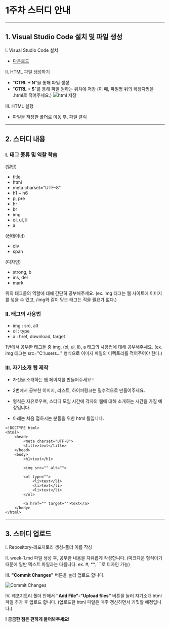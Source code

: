 # 1주차 스터디 안내
---

## 1. Visual Studio Code 설치 및 파일 생성


I. Visual Studio Code 설치
- [다운로드](https://code.visualstudio.com/download)

II. HTML 파일 생성하기
- "**CTRL + N**"을 통해 파일 생성
- "**CTRL + S**"를 통해 파일 원하는 위치에 저장 (이 때, 파일명 뒤의 확장자명을 .html로 적어주세요.)
![html 저장](https://github.com/user-attachments/assets/723197f7-9fc8-4b81-a093-2148ae0a8123)


III. HTML 실행
- 파일을 저장한 폴더로 이동 후, 파일 클릭

---

## 2. 스터디 내용

### **I. 태그 종류 및 역할 학습**

(일반)
- title
- html
- meta charset="UTF-8"
- h1 ~ h6
- p, pre
- hr
- br
- img
- ol, ul, li
- a

(컨테이너)
- div
- span

(디자인)
- strong, b
- ins, del
- mark

위의 태그들의 역할에 대해 간단히 공부해주세요.
(ex. img 태그는 웹 사이트에 이미지를 넣을 수 있고, /img와 같이 닫는 태그는 적을 필요가 없다.)



### **II. 태그의 사용법**

- img : src, alt
- ol : type
- a : href, download, target

1번에서 공부한 태그들 중 img, (ol, ul, li), a 태그의 사용법에 대해 공부해주세요.
(ex. img 태그는 src="C:\users\..." 형식으로 이미지 파일의 디렉토리를 적어주어야 한다.)


### **III. 자기소개 웹 제작**

- 자신을 소개하는 웹 페이지를 만들어주세요 !
- 2번에서 공부한 이미지, 리스트, 하이퍼링크는 필수적으로 만들어주세요.
- 형식은 자유로우며, 스터디 모임 시간에 각자의 웹에 대해 소개하는 시간을 가질 예정입니다.

- 아래는 처음 접하시는 분들을 위한 html 틀입니다.

```
<!DOCTYPE html>
<html>
    <head>
        <meta charset="UTF-8">
        <title>text</title>
    </head>
    <body>
        <h1>text</h1>

        <img src="" alt="">
        
        <ol type="">
            <li>text</li>
            <li>text</li>
            <li>text</li>
        </ol>

        <a href="" target="">text</a>
    </body>
</html>
```


---
## 3. 스터디 업로드

I. Repository-레포지토리 생성-폴더 이름 작성

II. week-1.md 파일 생성 후, 공부한 내용을 자유롭게 작성합니다.
(마크다운 형식이기 때문에 일반 텍스트 파일과는 다릅니다. ex. #, **, ```로 디자인 가능)

III. **"Commit Changes"** 버튼을 눌러 업로드 합니다.  

![Commit Changes](https://github.com/user-attachments/assets/26116831-c75e-40f6-9944-57f92d68bb5c)


IV. 레포지토리 폴더 안에서 **"Add File"-"Upload files"** 버튼을 눌러 자기소개.html 파일 추가 후 업로드 합니다.
(업로드한 html 파일은 매주 갱신하면서 커밋할 예정입니다.)


**! 궁금한 점은 편하게 물어봐주세요!**
